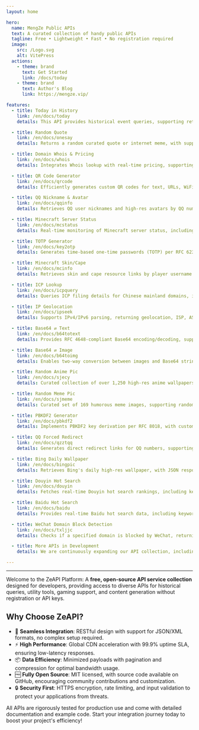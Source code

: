 ```yaml
---
layout: home

hero:
  name: MengZe Public APIs
  text: A curated collection of handy public APIs
  tagline: Free • Lightweight • Fast • No registration required
  image:
    src: /Logo.svg
    alt: VitePress
  actions:
    - theme: brand
      text: Get Started
      link: /docs/today
    - theme: brand
      text: Author's Blog
      link: https://mengze.vip/

features:
  - title: Today in History
    link: /en/docs/today
    details: This API provides historical event queries, supporting retrieval of significant events, celebrity birthdays, and historical facts by date, ideal for education, content generation, and calendar app integration.

  - title: Random Quote
    link: /en/docs/onesay
    details: Returns a random curated quote or internet meme, with support for multi-language and theme filtering, suitable for inspirational apps, social sharing, and daily push notifications.

  - title: Domain Whois & Pricing
    link: /en/docs/whois
    details: Integrates Whois lookup with real-time pricing, supporting domain registration info retrieval, availability checks, and price comparisons across registrars, aiding domain management and e-commerce platforms.

  - title: QR Code Generator
    link: /en/docs/qrcode
    details: Efficiently generates custom QR codes for text, URLs, WiFi configs, and more, with high-resolution output and error correction levels, perfect for marketing and payment scenarios.

  - title: QQ Nickname & Avatar
    link: /en/docs/qqinfo
    details: Retrieves QQ user nicknames and high-res avatars by QQ number, supporting batch queries and cache optimization, ideal for social app integration and user verification.

  - title: Minecraft Server Status
    link: /en/docs/mcstatus
    details: Real-time monitoring of Minecraft server status, including online players, version info, and latency metrics, supporting Java and Bedrock Editions, suitable for gaming platforms.

  - title: TOTP Generator
    link: /en/docs/key2otp
    details: Generates time-based one-time passwords (TOTP) per RFC 6238, with customizable keys and time steps, enhancing two-factor authentication security.

  - title: Minecraft Skin/Cape
    link: /en/docs/mcinfo
    details: Retrieves skin and cape resource links by player username or UUID, supporting official verification and custom rendering, ideal for gaming communities and personalization services.

  - title: ICP Lookup
    link: /en/docs/icpquery
    details: Queries ICP filing details for Chinese mainland domains, including filing number, sponsor, and approval status, compliant with regulations, suitable for compliance tools.

  - title: IP Geolocation
    link: /en/docs/ipseek
    details: Supports IPv4/IPv6 parsing, returning geolocation, ISP, ASN, and coordinates with high-accuracy database updates, ideal for log analysis and anti-fraud systems.

  - title: Base64 ⇄ Text
    link: /en/docs/b64totext
    details: Provides RFC 4648-compliant Base64 encoding/decoding, supporting UTF-8 and multi-byte characters, suitable for data transmission and encryption applications.

  - title: Base64 ⇄ Image
    link: /en/docs/b64toimg
    details: Enables two-way conversion between images and Base64 strings, supporting JPEG/PNG formats, real-time previews, and batch processing, optimized for mobile integration.

  - title: Random Anime Pic
    link: /en/docs/sjecy
    details: Curated collection of over 1,250 high-res anime wallpapers, supporting random selection and resolution filtering, ideal for desktop beautification and content recommendation engines.

  - title: Random Meme Pic
    link: /en/docs/sjmeme
    details: Curated set of 169 humorous meme images, supporting random distribution and tag-based filtering, enhancing social media interaction and entertainment apps.

  - title: PBKDF2 Generator
    link: /en/docs/pbkdf2
    details: Implements PBKDF2 key derivation per RFC 8018, with customizable iterations, salt, and hash algorithms, ensuring best practices for secure password storage.

  - title: QQ Forced Redirect
    link: /en/docs/qzztqq
    details: Generates direct redirect links for QQ numbers, supporting friend adding, private chats, and group chats, simplifying user interaction and improving mobile compatibility.

  - title: Bing Daily Wallpaper
    link: /en/docs/bingpic
    details: Retrieves Bing's daily high-res wallpaper, with JSON responses including image URL, copyright info, and description, suitable for dynamic backgrounds and content aggregation.

  - title: Douyin Hot Search
    link: /en/docs/douyin
    details: Fetches real-time Douyin hot search rankings, including keywords, popularity metrics, and search links, ideal for social media monitoring and trend analysis.

  - title: Baidu Hot Search
    link: /en/docs/baidu
    details: Provides real-time Baidu hot search data, including keywords, descriptions, images, and popularity metrics, with web and mobile search links, suitable for content aggregation and trend tracking.

  - title: WeChat Domain Block Detection
    link: /en/docs/txljjc
    details: Checks if a specified domain is blocked by WeChat, returning status codes and result info, ideal for compliance checks and link safety verification.

  - title: More APIs in Development
    details: We are continuously expanding our API collection, including AI integration and advanced data analytics features. Stay tuned for updates in our changelog.

---
```


<hr />

Welcome to the ZeAPI Platform: A **free, open-source API service collection** designed for developers, providing access to diverse APIs for historical queries, utility tools, gaming support, and content generation without registration or API keys.

## Why Choose ZeAPI?
- 🚀 **Seamless Integration**: RESTful design with support for JSON/XML formats, no complex setup required.
- ⚡ **High Performance**: Global CDN acceleration with 99.9% uptime SLA, ensuring low-latency responses.
- 📦 **Data Efficiency**: Minimized payloads with pagination and compression for optimal bandwidth usage.
- 🆓 **Fully Open Source**: MIT licensed, with source code available on GitHub, encouraging community contributions and customization.
- 🔒 **Security First**: HTTPS encryption, rate limiting, and input validation to protect your applications from threats.

All APIs are rigorously tested for production use and come with detailed documentation and example code. Start your integration journey today to boost your project's efficiency!

<Confetti />